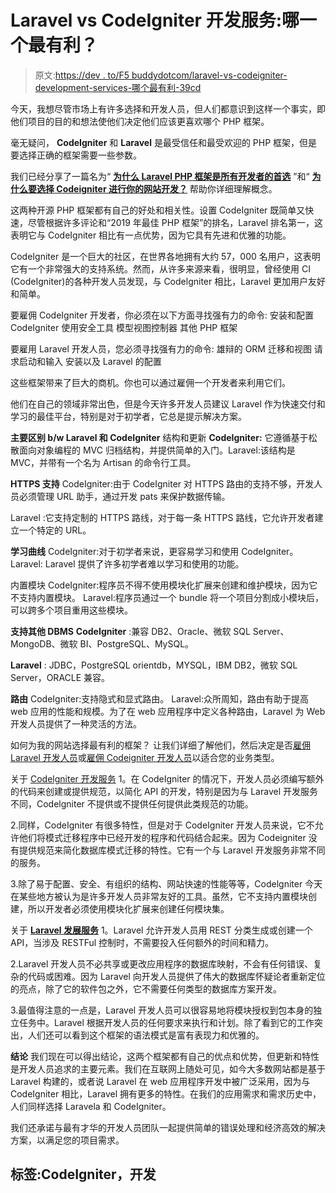 # Laravel vs CodeIgniter 开发服务:哪一个最有利？

> 原文:[https://dev . to/F5 buddydotcom/laravel-vs-codeigniter-development-services-哪个最有利-39cd](https://dev.to/f5buddydotcom/laravel-vs-codeigniter-development-services-which-one-is-most-beneficial-39cd)

今天，我想尽管市场上有许多选择和开发人员，但人们都意识到这样一个事实，即他们项目的目的和想法使他们决定他们应该更喜欢哪个 PHP 框架。

毫无疑问， **CodeIgniter** 和 **Laravel** 是最受信任和最受欢迎的 PHP 框架，但是要选择正确的框架需要一些参数。

我们已经分享了一篇名为“ [**为什么 Laravel PHP 框架是所有开发者的首选**](https://www.f5buddy.com/why-laravel-php-frameworks-is-the-first-choice-of-all-developers/) ”和“ **[为什么要选择 Codeigniter 进行你的网站开发？](https://www.f5buddy.com/why-should-you-select-codeigniter-for-your-website-development/)** 帮助你详细理解概念。

这两种开源 PHP 框架都有自己的好处和相关性。设置 CodeIgniter 既简单又快速，尽管根据许多评论和“2019 年最佳 PHP 框架”的排名，Laravel 排名第一，这表明它与 CodeIgniter 相比有一点优势，因为它具有先进和优雅的功能。

CodeIgniter 是一个巨大的社区，在世界各地拥有大约 57，000 名用户，这表明它有一个非常强大的支持系统。然而，从许多来源来看，很明显，曾经使用 CI (CodeIgniter)的各种开发人员发现，与 Codelgniter 相比，Laravel 更加用户友好和简单。

要雇佣 CodeIgniter 开发者，你必须在以下方面寻找强有力的命令:
安装和配置 CodeIgniter
使用安全工具
模型视图控制器
其他 PHP 框架

要雇用 Laravel 开发人员，您必须寻找强有力的命令:
雄辩的 ORM
迁移和视图
请求启动和输入
安装以及 Laravel 的配置

这些框架带来了巨大的商机。你也可以通过雇佣一个开发者来利用它们。

他们在自己的领域非常出色，但是今天许多开发人员建议 Laravel 作为快速交付和学习的最佳平台，特别是对于初学者，它总是提示解决方案。

**主要区别 b/w Laravel 和 CodeIgniter**
结构和更新
**CodeIgniter:** 它遵循基于松散面向对象编程的 MVC 归档结构，并提供简单的入门。Laravel:该结构是 MVC，并带有一个名为 Artisan 的命令行工具。

**HTTPS 支持**
CodeIgniter:由于 CodeIgniter 对 HTTPS 路由的支持不够，开发人员必须管理 URL 助手，通过开发 pats 来保护数据传输。

Laravel :它支持定制的 HTTPS 路线，对于每一条 HTTPS 路线，它允许开发者建立一个特定的 URL。

**学习曲线**
CodeIgniter:对于初学者来说，更容易学习和使用 CodeIgniter。
Laravel: Laravel 提供了许多初学者难以学习和使用的功能。

内置模块
CodeIgniter:程序员不得不使用模块化扩展来创建和维护模块，因为它不支持内置模块。
Laravel:程序员通过一个 bundle 将一个项目分割成小模块后，可以跨多个项目重用这些模块。

**支持其他 DBMS**
**CodeIgniter** :兼容 DB2、Oracle、微软 SQL Server、MongoDB、微软 BI、PostgreSQL、MySQL。

**Laravel** : JDBC，PostgreSQL orientdb，MYSQL，IBM DB2，微软 SQL Server，ORACLE 兼容。

**路由**
CodeIgniter:支持隐式和显式路由。
Laravel:众所周知，路由有助于提高 web 应用的性能和规模。为了在 web 应用程序中定义各种路由，Laravel 为 Web 开发人员提供了一种灵活的方法。

如何为我的网站选择最有利的框架？
让我们详细了解他们，然后决定是否[雇佣 Laravel 开发人员](https://www.f5buddy.com/hire-dedicated-developer/laravel-developer/)或[雇佣 Codeigniter 开发人员](https://www.f5buddy.com/hire-dedicated-developer/codeigniter-developer/)以适合您的业务类型。

关于 [Codelgniter 开发服务](https://www.f5buddy.com/services/web-application-development/codeigniter-development/)
1。在 CodeIgniter 的情况下，开发人员必须编写额外的代码来创建或提供规范，以简化 API 的开发，特别是因为与 Laravel 开发服务不同，Codelgniter 不提供或不提供任何提供此类规范的功能。

2.同样，CodeIgniter 有很多特性，但是对于 CodeIgniter 开发人员来说，它不允许他们将模式迁移程序中已经开发的程序和代码结合起来。因为 Codeigniter 没有提供规范来简化数据库模式迁移的特性。它有一个与 Laravel 开发服务非常不同的服务。

3.除了易于配置、安全、有组织的结构、网站快速的性能等等，Codelgniter 今天在某些地方被认为是许多开发人员非常友好的工具。虽然，它不支持内置模块创建，所以开发者必须使用模块化扩展来创建任何模块集。

关于 **[Laravel 发展服务](https://www.f5buddy.com/services/web-application-development/laravel-development/)**
1。Laravel 允许开发人员用 REST 分类生成或创建一个 API，当涉及 RESTFul 控制时，不需要投入任何额外的时间和精力。

2.Laravel 开发人员不必共享或更改应用程序的数据库映射，不会有任何错误、复杂的代码或困难。因为 Laravel 向开发人员提供了伟大的数据库怀疑论者重新定位的亮点，除了它的软件包之外，它不需要任何类型的数据库方案开发。

3.最值得注意的一点是，Laravel 开发人员可以很容易地将模块授权到包本身的独立任务中。Laravel 根据开发人员的任何要求来执行和计划。除了看到它的工作突出，人们还可以看到这个框架的语法模式是富有表现力和优雅的。

**结论**
我们现在可以得出结论，这两个框架都有自己的优点和优势，但更新和特性是开发人员追求的主要元素。我们在互联网上随处可见，如今大多数网站都是基于 Laravel 构建的，或者说 Laravel 在 web 应用程序开发中被广泛采用，因为与 CodeIgniter 相比，Laravel 拥有更多的特性。在我们的应用需求和需求历史中，人们同样选择 Laravela 和 CodeIgniter。

我们还承诺与最有才华的开发人员团队一起提供简单的错误处理和经济高效的解决方案，以满足您的项目需求。

## [](#tags-codeigniter-development)标签:CodeIgniter，开发